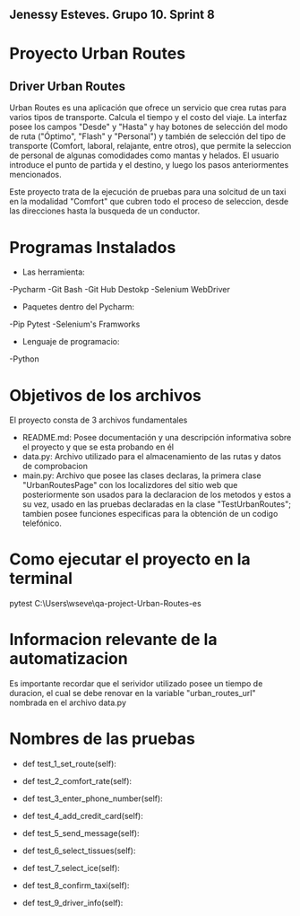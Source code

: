 ## Jenessy Esteves. Grupo 10. Sprint 8
# Proyecto Urban Routes 
## Driver Urban Routes
Urban Routes es una aplicación que ofrece un servicio que crea rutas para varios tipos de transporte. Calcula el tiempo y el costo del viaje.
La interfaz posee los campos "Desde" y "Hasta" y hay botones de selección del modo de ruta ("Óptimo", "Flash" y
"Personal") y también de selección del tipo de transporte (Comfort, laboral, relajante, entre otros), que permite la seleccion de personal de algunas comodidades como mantas y helados.
El usuario introduce el punto de partida y el destino, y luego los pasos anteriormentes mencionados.

Este proyecto trata de la ejecución de pruebas para una solcitud de un taxi en la modalidad "Comfort" que cubren todo el proceso de seleccion, desde las direcciones hasta la busqueda de un conductor.

# Programas Instalados

- Las herramienta:

-Pycharm
-Git Bash
-Git Hub Destokp
-Selenium WebDriver

- Paquetes dentro del Pycharm:

-Pip Pytest
-Selenium's Framworks

- Lenguaje de programacio:

-Python

# Objetivos de los archivos
El proyecto consta de 3 archivos fundamentales
- README.md: Posee documentación y una descripción informativa sobre el proyecto y que se esta probando en él
- data.py: Archivo utilizado para el almacenamiento de las rutas y datos de comprobacion
- main.py: Archivo que posee las clases declaras, la primera clase "UrbanRoutesPage" con los localizdores del sitio web que posteriormente son usados para la declaracion de los metodos y estos a su vez, usado en las pruebas declaradas en la clase "TestUrbanRoutes"; tambien posee funciones especificas para la obtención de un codigo telefónico.

# Como ejecutar el proyecto en la terminal

pytest C:\Users\wseve\qa-project-Urban-Routes-es

# Informacion relevante de la automatizacion

Es importante recordar que el serividor utilizado posee un tiempo de duracion, el cual se debe renovar en la variable "urban_routes_url" nombrada en el archivo data.py

# Nombres de las pruebas

- def test_1_set_route(self):

- def test_2_comfort_rate(self):

- def test_3_enter_phone_number(self):

- def test_4_add_credit_card(self):

- def test_5_send_message(self):

- def test_6_select_tissues(self):

- def test_7_select_ice(self):

- def test_8_confirm_taxi(self):
        
- def test_9_driver_info(self):
        
